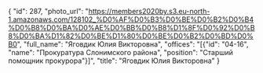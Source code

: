 {
    "id": 287,
    "photo_url": "https://members2020by.s3.eu-north-1.amazonaws.com/128102_%D0%AF%D0%B3%D0%BE%D0%B2%D0%B4%D0%B8%D0%BA%D0%AE%D0%BB%D0%B8%D1%8F%D0%92%D0%B8%D0%BA%D1%82%D0%BE%D1%80%D0%BE%D0%B2%D0%BD%D0%B0",
    "full_name": "Яговдик Юлия Викторовна",
    "offices": "[{\"id\": \"04-16\", \"name\": \"Прокуратура Слонимского района\", \"position\": \"Старший помощник прокурора\"}]",
    "title": "Яговдик Юлия Викторовна"
}